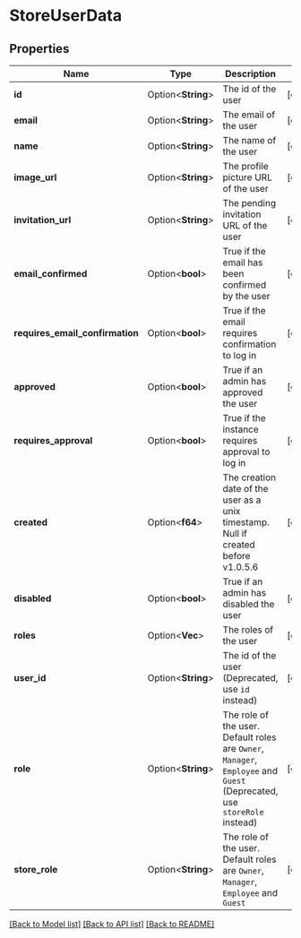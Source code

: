 # StoreUserData

## Properties

Name | Type | Description | Notes
------------ | ------------- | ------------- | -------------
**id** | Option<**String**> | The id of the user | [optional]
**email** | Option<**String**> | The email of the user | [optional]
**name** | Option<**String**> | The name of the user | [optional]
**image_url** | Option<**String**> | The profile picture URL of the user | [optional]
**invitation_url** | Option<**String**> | The pending invitation URL of the user | [optional]
**email_confirmed** | Option<**bool**> | True if the email has been confirmed by the user | [optional]
**requires_email_confirmation** | Option<**bool**> | True if the email requires confirmation to log in | [optional]
**approved** | Option<**bool**> | True if an admin has approved the user | [optional]
**requires_approval** | Option<**bool**> | True if the instance requires approval to log in | [optional]
**created** | Option<**f64**> | The creation date of the user as a unix timestamp. Null if created before v1.0.5.6 | [optional]
**disabled** | Option<**bool**> | True if an admin has disabled the user | [optional]
**roles** | Option<**Vec<String>**> | The roles of the user | [optional]
**user_id** | Option<**String**> | The id of the user (Deprecated, use `id` instead) | [optional]
**role** | Option<**String**> | The role of the user. Default roles are `Owner`, `Manager`, `Employee` and `Guest` (Deprecated, use `storeRole` instead) | [optional]
**store_role** | Option<**String**> | The role of the user. Default roles are `Owner`, `Manager`, `Employee` and `Guest` | [optional]

[[Back to Model list]](../README.md#documentation-for-models) [[Back to API list]](../README.md#documentation-for-api-endpoints) [[Back to README]](../README.md)


